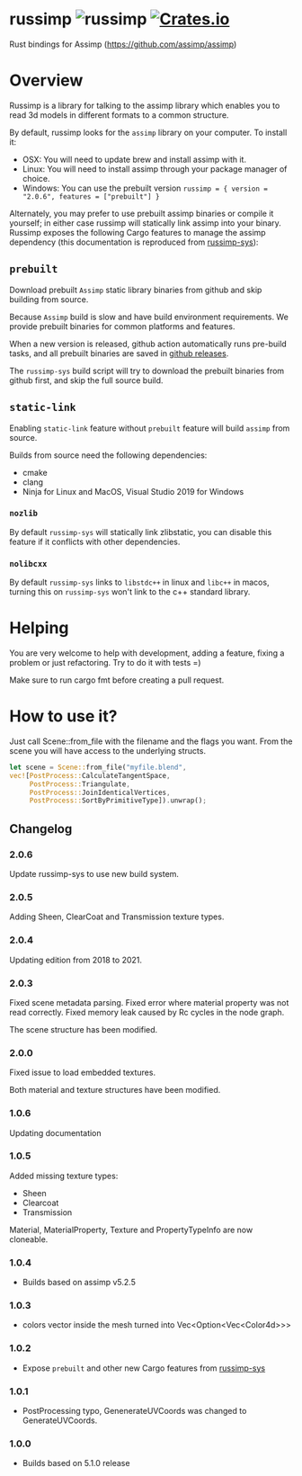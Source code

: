 # russimp ![russimp](https://github.com/jkvargas/russimp/workflows/russimp/badge.svg?branch=master) [![Crates.io](https://img.shields.io/crates/v/russimp.svg)](https://crates.io/crates/russimp)

Rust bindings for Assimp (https://github.com/assimp/assimp)

# Overview

Russimp is a library for talking to the assimp library which enables you to read 3d models in different formats to a common structure.

By default, russimp looks for the `assimp` library on your computer.  To install it:

* OSX: You will need to update brew and install assimp with it.
* Linux: You will need to install assimp through your package manager of choice.
* Windows: You can use the prebuilt version ```russimp = { version = "2.0.6", features = ["prebuilt"] }```

Alternately, you may prefer to use prebuilt assimp binaries or compile it yourself; in either case russimp will statically link assimp into your binary.  Russimp exposes the following Cargo features to manage the assimp dependency (this documentation is reproduced from [russimp-sys](https://github.com/jkvargas/russimp-sys)):

## `prebuilt`

Download prebuilt `Assimp` static library binaries from github and skip building from source.

Because `Assimp` build is slow and have build environment requirements. We provide prebuilt binaries for common platforms and features.

When a new version is released, github action automatically runs pre-build tasks, and all prebuilt binaries are saved in [github releases](https://github.com/jkvargas/russimp-sys/releases).

The `russimp-sys` build script will try to download the prebuilt binaries from github first, and skip the full source build.

## `static-link`

Enabling `static-link` feature without `prebuilt` feature will build `assimp` from source.

Builds from source need the following dependencies:

* cmake
* clang
* Ninja for Linux and MacOS, Visual Studio 2019 for Windows

### `nozlib`

By default `russimp-sys` will statically link zlibstatic, you can disable this feature if it conflicts with other dependencies.

### `nolibcxx`

By default `russimp-sys` links to `libstdc++` in linux and `libc++` in macos, turning this on `russimp-sys` won't link to the c++ standard library.

# Helping


You are very welcome to help with development, adding a feature, fixing a problem or just refactoring.
Try to do it with tests =)

Make sure to run cargo fmt before creating a pull request.

# How to use it?

Just call Scene::from_file with the filename and the flags you want. From the scene you will have access to the underlying structs.

```rust
let scene = Scene::from_file("myfile.blend",
vec![PostProcess::CalculateTangentSpace,
     PostProcess::Triangulate,
     PostProcess::JoinIdenticalVertices,
     PostProcess::SortByPrimitiveType]).unwrap();
```

## Changelog

### 2.0.6
Update russimp-sys to use new build system.

### 2.0.5
Adding Sheen, ClearCoat and Transmission texture types.

### 2.0.4
Updating edition from 2018 to 2021.

### 2.0.3
Fixed scene metadata parsing.
Fixed error where material property was not read correctly.
Fixed memory leak caused by Rc cycles in the node graph.

The scene structure has been modified.

### 2.0.0
Fixed issue to load embedded textures.

Both material and texture structures have been modified.

### 1.0.6
Updating documentation

### 1.0.5
Added missing texture types:
* Sheen
* Clearcoat
* Transmission

Material, MaterialProperty, Texture and PropertyTypeInfo are now cloneable.

### 1.0.4
* Builds based on assimp v5.2.5

### 1.0.3
* colors vector inside the mesh turned into Vec<Option<Vec\<Color4d>>>

### 1.0.2
* Expose `prebuilt` and other new Cargo features from [russimp-sys](https://github.com/jkvargas/russimp-sys)

### 1.0.1
* PostProcessing typo, GenenerateUVCoords was changed to GenerateUVCoords.

### 1.0.0
* Builds based on 5.1.0 release
